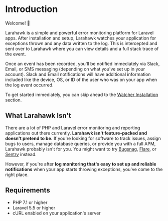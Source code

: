 # Introduction
Welcome! 👋

Larahawk is a simple and powerful error monitoring platform for Laravel apps. After installation and setup, Larahawk watches your application for exceptions thrown and any data written to the log. This is intercepted and sent over to Larahawk where you can view details and a full stack trace of the event. 

Once an event has been recorded, you'll be notified immediately via Slack, Email, or SMS messaging (depending on what you've set up in your account). Slack and Email notifications will have additional information included like the device, OS, or ID of the user who was on your app when the log event occurred.

To get started immediately, you can skip ahead to the [Watcher Installation](/dashboard/watcher.html) section.

## What Larahawk Isn't
There are a lot of PHP and Laravel error monitoring and reporting applications out there currently. **Larahawk isn't feature-packed and doesn't pretend to be.** If you're looking for software to track issues, assign bugs to users, manage database queries, or provide you with a full APM, Larahawk probably isn't for you. You might want to try [Bugsnag](https://bugsnag.com), [Flare](https://flareapp.io), or [Sentry](https://sentry.io) instead.

However, if you're after **log monitoring that's easy to set up and reliable notifications** when your app starts throwing exceptions, you've come to the right place. 

## Requirements
- PHP 7.1 or higher
- Laravel 5.5 or higher
- cURL enabled on your application's server
